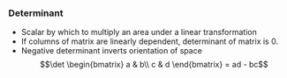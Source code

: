 ### Determinant
 * Scalar by which to multiply an area under a linear transformation
 * If columns of matrix are linearly dependent, determinant of matrix is 0.
 * Negative determinant inverts orientation of space
 $$\det \begin{bmatrix}
 a & b\\
 c & d
 \end{bmatrix} = ad - bc$$
 